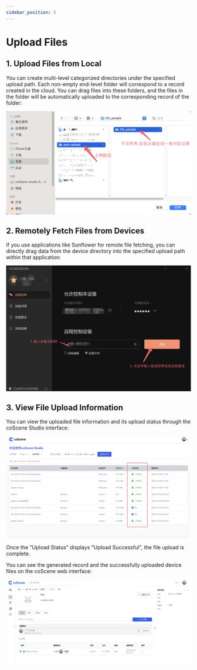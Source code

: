 ```yaml
---
sidebar_position: 5
---
```


# Upload Files

## 1. Upload Files from Local

You can create multi-level categorized directories under the specified upload path. Each non-empty end-level folder will correspond to a record created in the cloud. You can drag files into these folders, and the files in the folder will be automatically uploaded to the corresponding record of the folder:

![upload-file-1](../img/upload-file-1.png)

## 2. Remotely Fetch Files from Devices

If you use applications like Sunflower for remote file fetching, you can directly drag data from the device directory into the specified upload path within that application:

![upload-file-2](../img/upload-file-2.png)

## 3. View File Upload Information

You can view the uploaded file information and its upload status through the coScene Studio interface:

![upload-file-3](../img/upload-file-3.png)

Once the "Upload Status" displays "Upload Successful", the file upload is complete.

You can see the generated record and the successfully uploaded device files on the coScene web interface:

![upload-file-4](../img/upload-file-4.png)
